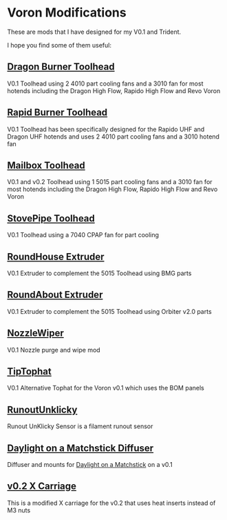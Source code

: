 # Voron Modifications

These are mods that I have designed for my V0.1 and Trident.

I hope you find some of them useful:

## [Dragon Burner Toolhead](V0/Dragon_Burner)

V0.1 Toolhead using 2 4010 part cooling fans and a 3010 fan for most hotends including the Dragon High Flow, Rapido High Flow and Revo Voron

## [Rapid Burner Toolhead](V0/Rapid_Burner)

V0.1 Toolhead has been specifically designed for the Rapido UHF and Dragon UHF hotends and uses 2 4010 part cooling fans and a 3010 hotend fan

## [Mailbox Toolhead](V0/Mailbox)

V0.1 and v0.2 Toolhead using 1 5015 part cooling fans and a 3010 fan for most hotends including the Dragon High Flow, Rapido High Flow and Revo Voron

## [StovePipe Toolhead](V0/StovePipe)

V0.1 Toolhead using a 7040 CPAP fan for part cooling

## [RoundHouse Extruder](general/RoundHouse)

V0.1 Extruder to complement the 5015 Toolhead using BMG parts

## [RoundAbout Extruder](general/RoundAbout)

V0.1 Extruder to complement the 5015 Toolhead using Orbiter v2.0 parts

## [NozzleWiper](V0/NozzleWiper)

V0.1 Nozzle purge and wipe mod

## [TipTophat](V0/TipTophat)

V0.1 Alternative Tophat for the Voron v0.1 which uses the BOM panels

## [RunoutUnklicky](general/RunoutUnklicky)

Runout UnKlicky Sensor is a filament runout sensor

## [Daylight on a Matchstick Diffuser](V0/Daylight_on_a_Matchstick)

Diffuser and mounts for [Daylight on a Matchstick](https://github.com/VoronDesign/Voron-Hardware/tree/master/Daylight) on a v0.1

## [v0.2 X Carriage](/V0/XCarriage_v0_2)

This is a modified X carriage for the v0.2 that uses heat inserts instead of M3 nuts